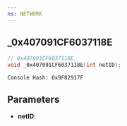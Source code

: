 ```yaml
---
ns: NETWORK
---
```

## _0x407091CF6037118E

```c
// 0x407091CF6037118E
void _0x407091CF6037118E(int netID);
```

```
Console Hash: 0x9F82917F  
```

## Parameters
* **netID**: 

